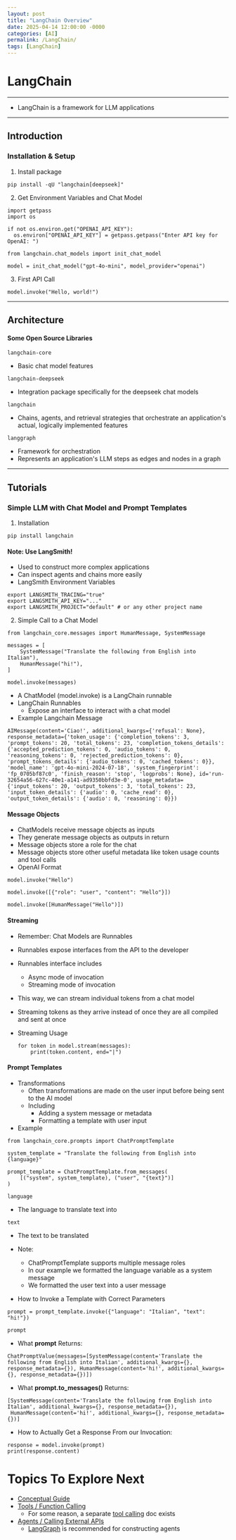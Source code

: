 ```yaml
---
layout: post
title: "LangChain Overview"
date: 2025-04-14 12:00:00 -0000
categories: [AI]
permalink: /LangChain/
tags: [LangChain]
---
```



# LangChain

--- 

* LangChain is a framework for LLM applications

---

## Introduction

### Installation & Setup

1. Install package
```
pip install -qU "langchain[deepseek]" 
``` 

2. Get Environment Variables and Chat Model

```
import getpass
import os

if not os.environ.get("OPENAI_API_KEY"):
  os.environ["OPENAI_API_KEY"] = getpass.getpass("Enter API key for OpenAI: ")

from langchain.chat_models import init_chat_model

model = init_chat_model("gpt-4o-mini", model_provider="openai")
```

3. First API Call
```
model.invoke("Hello, world!")
```  

---

## Architecture

#### Some Open Source Libraries

```
langchain-core
``` 
  * Basic chat model features 
```
langchain-deepseek
```
  * Integration package specifically for the deepseek chat models
```
langchain
```
  * Chains, agents, and retrieval strategies that orchestrate an application's actual, logically implemented features
```
langgraph
``` 
  * Framework for orchestration
  * Represents an application's LLM steps as edges and nodes in a graph

--- 
## Tutorials

### Simple LLM with Chat Model and Prompt Templates

1. Installation
  ```
pip install langchain
``` 

#### Note: Use LangSmith!
  * Used to construct more complex applications
  * Can inspect agents and chains more easily
* LangSmith Environment Variables

``` 
export LANGSMITH_TRACING="true"
export LANGSMITH_API_KEY="..."
export LANGSMITH_PROJECT="default" # or any other project name
``` 
2. Simple Call to a Chat Model

``` 
from langchain_core.messages import HumanMessage, SystemMessage

messages = [
    SystemMessage("Translate the following from English into Italian"),
    HumanMessage("hi!"),
]

model.invoke(messages)
``` 
  * A ChatModel (model.invoke) is a LangChain runnable
  * LangChain Runnables
    * Expose an interface to interact with a chat model
  * Example Langchain Message
```
AIMessage(content='Ciao!', additional_kwargs={'refusal': None}, response_metadata={'token_usage': {'completion_tokens': 3, 'prompt_tokens': 20, 'total_tokens': 23, 'completion_tokens_details': {'accepted_prediction_tokens': 0, 'audio_tokens': 0, 'reasoning_tokens': 0, 'rejected_prediction_tokens': 0}, 'prompt_tokens_details': {'audio_tokens': 0, 'cached_tokens': 0}}, 'model_name': 'gpt-4o-mini-2024-07-18', 'system_fingerprint': 'fp_0705bf87c0', 'finish_reason': 'stop', 'logprobs': None}, id='run-32654a56-627c-40e1-a141-ad9350bbfd3e-0', usage_metadata={'input_tokens': 20, 'output_tokens': 3, 'total_tokens': 23, 'input_token_details': {'audio': 0, 'cache_read': 0}, 'output_token_details': {'audio': 0, 'reasoning': 0}})
```  


#### Message Objects

* ChatModels receive message objects as inputs
* They generate message objects as outputs in return
* Message objects store a role for the chat
* Message objects store other useful metadata like token usage counts and tool calls
* OpenAI Format

``` 
model.invoke("Hello")

model.invoke([{"role": "user", "content": "Hello"}])

model.invoke([HumanMessage("Hello")])
``` 

#### Streaming
* Remember: Chat Models are Runnables
* Runnables expose interfaces from the API to the developer
* Runnables interface includes
  * Async mode of invocation
  * Streaming mode of invocation
* This way, we can stream individual tokens from a chat model
* Streaming tokens as they arrive instead of once they are all compiled and sent at once
* Streaming Usage

  ```
  for token in model.stream(messages):
      print(token.content, end="|")
  ``` 

#### Prompt Templates

* Transformations
  * Often transformations are made on the user input before being sent to the AI model
  * Including
    * Adding a system message or metadata
    * Formatting a template with user input
* Example
```
from langchain_core.prompts import ChatPromptTemplate

system_template = "Translate the following from English into {language}"

prompt_template = ChatPromptTemplate.from_messages(
    [("system", system_template), ("user", "{text}")]
)
``` 
``` 
language 
``` 
* The language to translate text into
``` 
text
 ``` 
* The text to be translated

* Note:
  * ChatPromptTemplate supports multiple message roles
  * In our example we formatted the language variable as a system message
  * We formatted the user text into a user message

* How to Invoke a Template with Correct Parameters
```
prompt = prompt_template.invoke({"language": "Italian", "text": "hi!"})

prompt
``` 

* What  **prompt**  Returns:
```
ChatPromptValue(messages=[SystemMessage(content='Translate the following from English into Italian', additional_kwargs={}, response_metadata={}), HumanMessage(content='hi!', additional_kwargs={}, response_metadata={})])
```
* What **prompt.to_messages()** Returns:
```
[SystemMessage(content='Translate the following from English into Italian', additional_kwargs={}, response_metadata={}),
 HumanMessage(content='hi!', additional_kwargs={}, response_metadata={})]
``` 
* How to Actually Get a Response From our Invocation:
```
response = model.invoke(prompt)
print(response.content)
``` 


# Topics To Explore Next

* [Conceptual Guide](https://python.langchain.com/docs/concepts/)
* [Tools / Function Calling](https://python.langchain.com/docs/concepts/tools/)
  * For some reason, a separate [tool calling](https://python.langchain.com/docs/concepts/tool_calling/) doc exists
* [Agents / Calling External APIs](https://python.langchain.com/docs/concepts/agents/)
  * [LangGraph](https://python.langchain.com/docs/concepts/architecture/#langgraph) is recommended for constructing agents
  